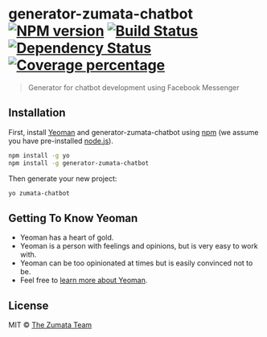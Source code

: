 # generator-zumata-chatbot [![NPM version][npm-image]][npm-url] [![Build Status][travis-image]][travis-url] [![Dependency Status][daviddm-image]][daviddm-url] [![Coverage percentage][coveralls-image]][coveralls-url]
> Generator for chatbot development using Facebook Messenger

## Installation

First, install [Yeoman](http://yeoman.io) and generator-zumata-chatbot using [npm](https://www.npmjs.com/) (we assume you have pre-installed [node.js](https://nodejs.org/)).

```bash
npm install -g yo
npm install -g generator-zumata-chatbot
```

Then generate your new project:

```bash
yo zumata-chatbot
```

## Getting To Know Yeoman

 * Yeoman has a heart of gold.
 * Yeoman is a person with feelings and opinions, but is very easy to work with.
 * Yeoman can be too opinionated at times but is easily convinced not to be.
 * Feel free to [learn more about Yeoman](http://yeoman.io/).

## License

MIT © [The Zumata Team](https://the-zumata-team.mit-license.org/)


[npm-image]: https://badge.fury.io/js/generator-zumata-chatbot.svg
[npm-url]: https://npmjs.org/package/generator-zumata-chatbot
[travis-image]: https://travis-ci.org/Zumata/generator-zumata-chatbot.svg?branch=master
[travis-url]: https://travis-ci.org/Zumata/generator-zumata-chatbot
[daviddm-image]: https://david-dm.org/Zumata/generator-zumata-chatbot.svg?theme=shields.io
[daviddm-url]: https://david-dm.org/Zumata/generator-zumata-chatbot
[coveralls-image]: https://coveralls.io/repos/Zumata/generator-zumata-chatbot/badge.svg
[coveralls-url]: https://coveralls.io/r/Zumata/generator-zumata-chatbot
